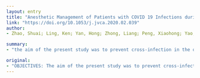 ```yaml
---
layout: entry
title: "Anesthetic Management of Patients with COVID 19 Infections during Emergency Procedures"
link: "https://doi.org/10.1053/j.jvca.2020.02.039"
author:
- Zhao, Shuai; Ling, Ken; Yan, Hong; Zhong, Liang; Peng, Xiaohong; Yao, Shanglong; Huang, Jiapeng; Chen, Xiangdong

summary:
- "the aim of the present study was to prevent cross-infection in the operating room during emergency procedures for patients with confirmed or suspected 2019 novel coronavirus (2019-nCoV) The study used a multicenter dataset from 4 hospitals in Wuhan, China. Anesthetic management and infection control guidelines for emergency procedures were drafted and applied in 4 hospitals."

original:
- "OBJECTIVES: The aim of the present study was to prevent cross-infection in the operating room during emergency procedures for patients with confirmed or suspected 2019 novel coronavirus (2019-nCoV) by following anesthesia management protocols, and to document clinical- and anesthesia-related characteristics of these patients. DESIGN: This was a retrospective, multicenter clinical study. SETTING: This study used a multicenter dataset from 4 hospitals in Wuhan, China. PARTICIPANTS: Patients and health care providers with confirmed or suspected 2019-nCoV from January 23 to 31, 2020, at the Wuhan Union Hospital, the Wuhan Children's Hospital, The Central Hospital of Wuhan, and the Wuhan Fourth Hospital in Wuhan, China. INTERVENTIONS: Anesthetic management and infection control guidelines for emergency procedures for patients with suspected 2019-nCoV were drafted and applied in 4 hospitals in Wuhan. MEASUREMENTS AND MAIN RESULTS: Cross-infection in the operating rooms of the 4 hospitals was effectively reduced by implementing the new measures and procedures. The majority of patients with laboratory-confirmed 2019-nCoV infection or suspected infection were female (23 [62%] of 37), and the mean age was 41.0 years old (standard deviation 19.6; range 4-78). 10 (27%) patients had chronic medical illnesses, including 4 (11%) with diabetes, 8 (22%) with hypertension, and 8 (22%) with digestive system disease. Twenty-five (68%) patients presented with lymphopenia, and 23 (62%) patients exhibited multiple mottling and ground-glass opacity on computed tomography scanning. CONCLUSIONS: The present study indicates that COVID 19-specific guidelines for emergency procedures for patients with confirmed or suspected 2019-nCoV may effectively prevent cross-infection in the operating room. Most patients with confirmed or suspected COVID 19 presented with fever and dry cough and demonstrated bilateral multiple mottling and ground-glass opacity on chest computed tomography scans."
---
```


